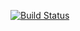[![Build Status](https://travis-ci.org/JohnnyR1co/spa_backend.svg?branch=master)](https://travis-ci.org/JohnnyR1co/spa_backend)
